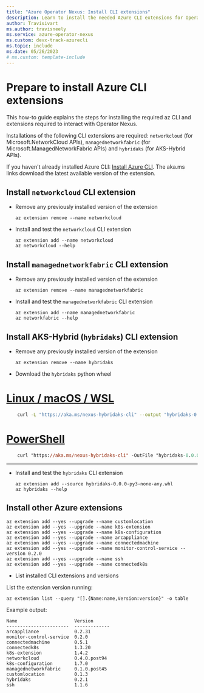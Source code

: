 ```yaml
---
title: "Azure Operator Nexus: Install CLI extensions"
description: Learn to install the needed Azure CLI extensions for Operator Nexus
author: Travisivart
ms.author: travisneely
ms.service: azure-operator-nexus
ms.custom: devx-track-azurecli
ms.topic: include
ms.date: 05/26/2023
# ms.custom: template-include
---
```


# Prepare to install Azure CLI extensions
This how-to guide explains the steps for installing the required az CLI and extensions required to interact with Operator Nexus.

Installations of the following CLI extensions are required:
`networkcloud` (for Microsoft.NetworkCloud APIs), `managednetworkfabric` (for Microsoft.ManagedNetworkFabric APIs) and `hybridaks` (for AKS-Hybrid APIs).

If you haven't already installed Azure CLI: [Install Azure CLI][installation-instruction]. The aka.ms links download the latest available version of the extension.

## Install `networkcloud` CLI extension

- Remove any previously installed version of the extension

    ```azurecli
    az extension remove --name networkcloud
    ```


- Install and test the `networkcloud` CLI extension

    ```azurecli
    az extension add --name networkcloud
    az networkcloud --help
    ```

## Install `managednetworkfabric` CLI extension

- Remove any previously installed version of the extension

    ```azurecli
    az extension remove --name managednetworkfabric
    ```

- Install and test the `managednetworkfabric` CLI extension

    ```azurecli
    az extension add --name managednetworkfabric
    az networkfabric --help
    ```

## Install AKS-Hybrid (`hybridaks`) CLI extension

- Remove any previously installed version of the extension

    ```azurecli
    az extension remove --name hybridaks
    ```

- Download the `hybridaks` python wheel

# [Linux / macOS / WSL](#tab/linux+macos+wsl)

```sh
    curl -L "https://aka.ms/nexus-hybridaks-cli" --output "hybridaks-0.0.0-py3-none-any.whl"
```

# [PowerShell](#tab/powershell)

```ps
    curl "https://aka.ms/nexus-hybridaks-cli" -OutFile "hybridaks-0.0.0-py3-none-any.whl"
```

---

- Install and test the `hybridaks` CLI extension

    ```azurecli
    az extension add --source hybridaks-0.0.0-py3-none-any.whl
    az hybridaks --help
    ```

## Install other Azure extensions

   ```azurecli
   az extension add --yes --upgrade --name customlocation
   az extension add --yes --upgrade --name k8s-extension
   az extension add --yes --upgrade --name k8s-configuration
   az extension add --yes --upgrade --name arcappliance
   az extension add --yes --upgrade --name connectedmachine
   az extension add --yes --upgrade --name monitor-control-service --version 0.2.0
   az extension add --yes --upgrade --name ssh
   az extension add --yes --upgrade --name connectedk8s
   ```

- List installed CLI extensions and versions

List the extension version running:

```azurecli
az extension list --query "[].{Name:name,Version:version}" -o table
```

Example output:

```output
Name                     Version
-----------------------  -------------
arcappliance             0.2.31
monitor-control-service  0.2.0
connectedmachine         0.5.1
connectedk8s             1.3.20
k8s-extension            1.4.2
networkcloud             0.4.0.post94
k8s-configuration        1.7.0
managednetworkfabric     0.1.0.post45
customlocation           0.1.3
hybridaks                0.2.1
ssh                      1.1.6
```

<!-- LINKS - External -->
[installation-instruction]: https://aka.ms/azcli
